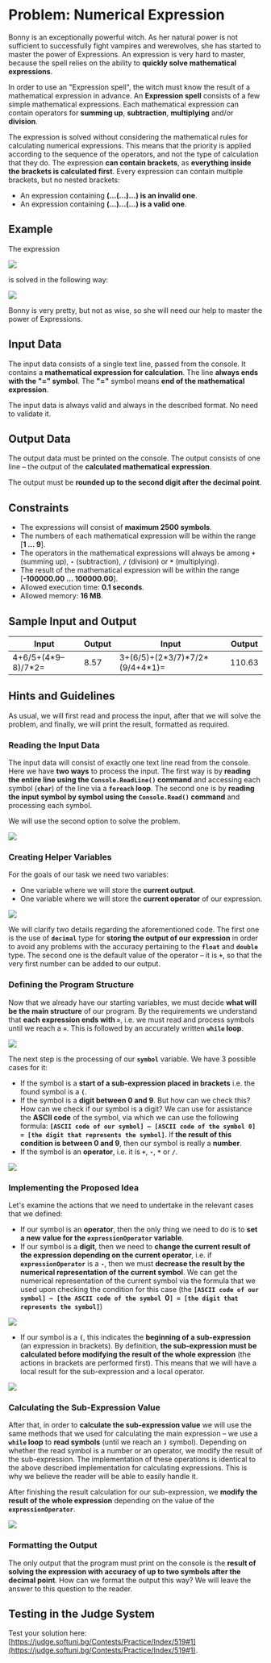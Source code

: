 # Problem: Numerical Expression

Bonny is an exceptionally powerful witch. As her natural power is not sufficient to successfully fight vampires and werewolves, she has started to master the power of Expressions. An expression is very hard to master, because the spell relies on the ability to **quickly solve mathematical expressions**.

In order to use an "Expression spell", the witch must know the result of a mathematical expression in advance. An **Expression spell** consists of a few simple mathematical expressions. Each mathematical expression can contain operators for **summing up**, **subtraction**, **multiplying** and/or **division**.

The expression is solved without considering the mathematical rules for calculating numerical expressions. This means that the priority is applied according to the sequence of the operators, and not the type of calculation that they do. The expression **can contain brackets**, as **everything inside the brackets is calculated first**. Every expression can contain multiple brackets, but no nested brackets:
- An expression containing **(…(…)…) is an invalid one**.
- An expression containing **(…)…(…) is a valid one**.

## Example

The expression

![](/assets/chapter-9-2-images/02.X-expression-01.png)

is solved in the following way:

![](/assets/chapter-9-2-images/02.X-expression-02.png)

Bonny is very pretty, but not as wise, so she will need our help to master the power of Expressions.

## Input Data

The input data consists of a single text line, passed from the console. It contains a **mathematical expression for calculation**. The line **always ends with the "=" symbol**. The **"="** symbol means **end of the mathematical expression**.

The input data is always valid and always in the described format. No need to validate it.

## Output Data

The output data must be printed on the console. The output consists of one line – the output of the **calculated mathematical expression**.

The output must be **rounded up to the second digit after the decimal point**.

## Constraints

- The expressions will consist of **maximum 2500 symbols**.
- The numbers of each mathematical expression will be within the range [**1 … 9**].
- The operators in the mathematical expressions will always be among **`+`** (summing up), **`-`** (subtraction), **`/`** (division) or **`*`** (multiplying).
- The result of the mathematical expression will be within the range [**-100000.00 … 100000.00**].
- Allowed execution time: **0.1 seconds**.
- Allowed memory: **16 MB**.

## Sample Input and Output

| Input                           | Output  | Input                           | Output  |
|--------------------------------|--------|-------------------------------|--------|
| 4+6/5+(4\*9–8)/7\*2=           | 8.57   |3+(6/5)+(2\*3/7)\*7/2\*(9/4+4\*1)= | 110.63 |

## Hints and Guidelines

As usual, we will first read and process the input, after that we will solve the problem, and finally, we will print the result, formatted as required.

### Reading the Input Data

The input data will consist of exactly one text line read from the console. Here we have **two ways** to process the input. The first way is by **reading the entire line using the `Console.ReadLine()` command** and accessing each symbol (**`char`**) of the line via a **`foreach` loop**. The second one is by **reading the input symbol by symbol using the `Console.Read()` command** and processing each symbol.

We will use the second option to solve the problem.

![](/assets/chapter-9-2-images/02.X-expression-03.png)

### Creating Helper Variables

For the goals of our task we need two variables:
* One variable where we will store the **current output**.
* One variable where we will store the **current operator** of our expression.

![](/assets/chapter-9-2-images/02.X-expression-04.png)

We will clarify two details regarding the aforementioned code. The first one is the use of **`decimal`** type for **storing the output of our expression** in order to avoid any problems with the accuracy pertaining to the **`float`** and **`double`** type. The second one is the default value of the operator – it is **`+`**, so that the very first number can be added to our output.

### Defining the Program Structure

Now that we already have our starting variables, we must decide **what will be the main structure** of our program. By the requirements we understand that **each expression ends with `=`**, i.e. we must read and process symbols until we reach a **`=`**. This is followed by an accurately written **`while` loop**.

![](/assets/chapter-9-2-images/02.X-expression-05.png)

The next step is the processing of our **`symbol`** variable. We have 3 possible cases for it:
* If the symbol is a **start of a sub-expression placed in brackets** i.e. the found symbol is a **`(`**.
* If the symbol is a **digit between 0 and 9**. But how can we check this? How can we check if our symbol is a digit? We can use for assistance the **ASCII code** of the symbol, via which we can use the following formula: **`[ASCII code of our symbol] – [ASCII code of the symbol 0] = [the digit that represents the symbol]`**. If **the result of this condition is between 0 and 9**, then our symbol is really a **number**.
* If the symbol is an **operator**, i.e. it is **`+`**, **`-`**, **`*`** or **`/`**.

![](/assets/chapter-9-2-images/02.X-expression-06.png)

### Implementing the Proposed Idea

Let's examine the actions that we need to undertake in the relevant cases that we defined:
* If our symbol is an **operator**, then the only thing we need to do is to **set a new value for the `expressionOperator` variable**.
* If our symbol is a **digit**, then we need to **change the current result of the expression depending on the current operator**, i.e. if  **`expressionOperator`** is a **`-`**, then we must **decrease the result by the numerical representation of the current symbol**. We can get the numerical representation of the current symbol via the formula that we used upon checking the condition for this case (the **`[ASCII code of our symbol] – [the ASCII code of the symbol `0`] = [the digit that represents the symbol]`**)

![](/assets/chapter-9-2-images/02.X-expression-07.png)

* If our symbol is a **`(`**, this indicates the **beginning of a sub-expression** (an expression in brackets). By definition, **the sub-expression must be calculated before modifying the result of the whole expression** (the actions in brackets are performed first). This means that we will have a local result for the sub-expression and a local operator.

![](/assets/chapter-9-2-images/02.X-expression-08.png)

### Calculating the Sub-Expression Value

After that, in order to **calculate the sub-expression value** we will use the same methods that we used for calculating the main expression – we use a **`while` loop** to **read symbols** (until we reach an **`)`** symbol). Depending on whether the read symbol is a number or an operator, we modify the result of the sub-expression. The implementation of these operations is identical to the above described implementation for calculating expressions. This is why we believe the reader will be able to easily handle it.

After finishing the result calculation for our sub-expression, we **modify the result of the whole expression** depending on the value of the **`expressionOperator`**.

![](/assets/chapter-9-2-images/02.X-expression-09.png)

### Formatting the Output

The only output that the program must print on the console is the **result of solving the expression with accuracy of up to two symbols after the decimal point**. How can we format the output this way? We will leave the answer to this question to the reader.

## Testing in the Judge System

Test your solution here: [https://judge.softuni.bg/Contests/Practice/Index/519#1](https://judge.softuni.bg/Contests/Practice/Index/519#1).
